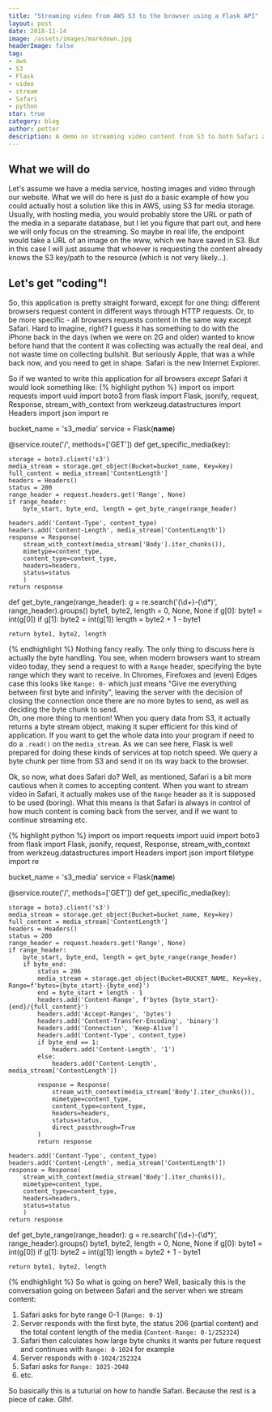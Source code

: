 ```yaml
---
title: "Streaming video from AWS S3 to the browser using a Flask API"
layout: post
date: 2018-11-14
image: /assets/images/markdown.jpg
headerImage: false
tag:
- aws
- S3
- Flask
- video
- stream
- Safari
- python
star: true
category: blog
author: petter
description: A demo on streaming video content from S3 to both Safari and Chrome
---
```

## What we will do
Let's assume we have a media service, hosting images and video through our website. What we will do here is just do a
basic example of how you could actually host a solution like this in AWS, using S3 for media storage. Usually, with 
hosting media, you would probably store the URL or path of the media in a separate database, but I let you figure that
part out, and here we will only focus on the streaming. So maybe in real life, the endpoint would take a URL of an image
on the www, which we have saved in S3. But in this case I will just assume that whoever is requesting the content
already knows the S3 key/path to the resource (which is not very likely...).

## Let's get "coding"!
So, this application is pretty straight forward, except for one thing: different browsers request content in different
ways through HTTP requests. Or, to be more specific - all browsers requests content in the same way except Safari. 
Hard to imagine, right? I guess it has something to do with the iPhone back in the days (when we were on 2G and older)
wanted to know before hand that the content it was collecting was actually the real deal, and not waste time on collecting
bullshit. But seriously Apple, that was a while back now, and you need to get in shape. Safari is the new Internet Explorer.  

So if we wanted to write this application for all browsers _except_ Safari it would look something like: 
{% highlight python %}
import os
import requests
import uuid
import boto3
from flask import Flask, jsonify, request, Response, stream_with_context
from werkzeug.datastructures import Headers
import json
import re

bucket_name = 's3_media'
service = Flask(__name__)


@service.route('/<key>', methods=['GET'])
def get_specific_media(key):

    storage = boto3.client('s3')
    media_stream = storage.get_object(Bucket=bucket_name, Key=key)
    full_content = media_stream['ContentLength']
    headers = Headers()
    status = 200
    range_header = request.headers.get('Range', None)
    if range_header:
        byte_start, byte_end, length = get_byte_range(range_header)

    headers.add('Content-Type', content_type)
    headers.add('Content-Length', media_stream['ContentLength'])
    response = Response(
        stream_with_context(media_stream['Body'].iter_chunks()),
        mimetype=content_type,
        content_type=content_type,
        headers=headers,
        status=status
        )
    return response


def get_byte_range(range_header):
    g = re.search('(\d+)-(\d*)', range_header).groups()
    byte1, byte2, length = 0, None, None
    if g[0]:
        byte1 = int(g[0])
    if g[1]:
        byte2 = int(g[1])
        length = byte2 + 1 - byte1

    return byte1, byte2, length

{% endhighlight %}
Nothing fancy really. The only thing to discuss here is actually the byte handling. You see, when modern browsers
want to stream video today, they send a request to with a `Range` header, specifying the byte range which they want 
to receive. In Chromes, Firefoxes and (even) Edges case this looks like `Range: 0-` which just means "Give me everything
between first byte and infinity", leaving the server with the decision of closing the connection once there are no more
bytes to send, as well as deciding the byte chunk to send.  
Oh, one more thing to mention! When you query data from S3, it actually returns a byte stream object, making it super
efficient for this kind of application. If you want to get the whole data into your program if need to do a `.read()` on the
`media_stream`. As we can see here, Flask is well prepared for doing these kinds of services at top notch speed. We query
a byte chunk per time from S3 and send it on its way back to the browser.  

Ok, so now, what does Safari do? Well, as mentioned, Safari is a bit more cautious when it comes to accepting content.
When you want to stream video in Safari, it actually makes use of the `Range` header as it is supposed to be used (boring).
What this means is that Safari is always in control of how much content is coming back from the server, and if we want
to continue streaming etc.

{% highlight python %}
import os
import requests
import uuid
import boto3
from flask import Flask, jsonify, request, Response, stream_with_context
from werkzeug.datastructures import Headers
import json
import filetype
import re

bucket_name = 's3_media'
service = Flask(__name__)


@service.route('/<key>', methods=['GET'])
def get_specific_media(key):

    storage = boto3.client('s3')
    media_stream = storage.get_object(Bucket=bucket_name, Key=key)
    full_content = media_stream['ContentLength']
    headers = Headers()
    status = 200
    range_header = request.headers.get('Range', None)
    if range_header:
        byte_start, byte_end, length = get_byte_range(range_header)
        if byte_end:
            status = 206
            media_stream = storage.get_object(Bucket=BUCKET_NAME, Key=key, Range=f'bytes={byte_start}-{byte_end}')
            end = byte_start + length - 1
            headers.add('Content-Range', f'bytes {byte_start}-{end}/{full_content}')
            headers.add('Accept-Ranges', 'bytes')
            headers.add('Content-Transfer-Encoding', 'binary')
            headers.add('Connection', 'Keep-Alive')
            headers.add('Content-Type', content_type)
            if byte_end == 1:
                headers.add('Content-Length', '1')
            else:
                headers.add('Content-Length', media_stream['ContentLength'])

            response = Response(
                stream_with_context(media_stream['Body'].iter_chunks()),
                mimetype=content_type,
                content_type=content_type,
                headers=headers,
                status=status,
                direct_passthrough=True
            )
            return response

    headers.add('Content-Type', content_type)
    headers.add('Content-Length', media_stream['ContentLength'])
    response = Response(
        stream_with_context(media_stream['Body'].iter_chunks()),
        mimetype=content_type,
        content_type=content_type,
        headers=headers,
        status=status
        )
    return response


def get_byte_range(range_header):
    g = re.search('(\d+)-(\d*)', range_header).groups()
    byte1, byte2, length = 0, None, None
    if g[0]:
        byte1 = int(g[0])
    if g[1]:
        byte2 = int(g[1])
        length = byte2 + 1 - byte1

    return byte1, byte2, length

{% endhighlight %}
So what is going on here? Well, basically this is the conversation going on between Safari and the server when we stream
content:
1. Safari asks for byte range 0-1 (`Range: 0-1`)
2. Server responds with the first byte, the status 206 (partial content) and the total content length of the media
(`Content-Range: 0-1/252324`)
3. Safari then calculates how large byte chunks it wants per future request and continues with `Range: 0-1024` for example
4. Server responds with `0-1024/252324`
5. Safari asks for `Range: 1025-2048`
6. etc.

So basically this is a tuturial on how to handle Safari. Because the rest is a piece of cake. Glhf.
